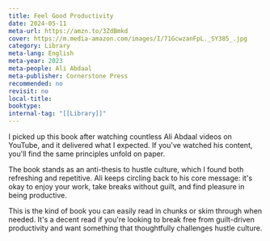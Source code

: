 ```yaml
---
title: Feel Good Productivity
date: 2024-05-11
meta-url: https://amzn.to/3ZdBmkd
cover: https://m.media-amazon.com/images/I/71GcwzanFpL._SY385_.jpg
category: Library
meta-lang: English
meta-year: 2023
meta-people: Ali Abdaal
meta-publisher: Cornerstone Press
recommended: no
revisit: no
local-title: 
booktype:
internal-tag: "[[Library]]"
---
```


I picked up this book after watching countless Ali Abdaal videos on YouTube, and it delivered what I expected. If you've watched his content, you'll find the same principles unfold on paper.

The book stands as an anti-thesis to hustle culture, which I found both refreshing and repetitive. Ali keeps circling back to his core message: it's okay to enjoy your work, take breaks without guilt, and find pleasure in being productive. 

This is the kind of book you can easily read in chunks or skim through when needed. It's a decent read if you're looking to break free from guilt-driven productivity and want something that thoughtfully challenges hustle culture.